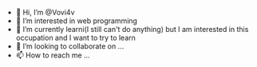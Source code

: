 - 👋 Hi, I’m @Vovi4v
- 👀 I’m interested in  web programming
- 🌱 I’m currently learni(I still can't do anything) but I am interested in this occupation and I want to try to learn
- 💞️ I’m looking to collaborate on ...
- 📫 How to reach me ...

<!---
Vovi4v/Vovi4v is a ✨ special ✨ repository because its `README.md` (this file) appears on your GitHub profile.
You can click the Preview link to take a look at your changes.
--->

